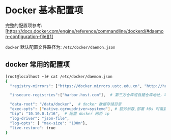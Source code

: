 # Docker 基本配置项


完整的配置项参考: [https://docs.docker.com/engine/reference/commandline/dockerd/#daemon-configuration-file][1]

`docker` 默认配置文件路径为:  `/etc/docker/daemon.json`

## docker 常用的配置项

```bash
[root@localhost ~]# cat /etc/docker/daemon.json
{
  "registry-mirrors": ["https://docker.mirrors.ustc.edu.cn", "http://hub-mirror.c.163.com"], # 镜像加速器

  "insecure-registries":["harbor.host.com"],  # 第三方仓库或自建仓库地址，可以配置为 http

  "data-root": "/data/docker",  # docker 数据存储目录
  "exec-opts": ["native.cgroupdriver=systemd"], # 额外参数,部署 k8s 时需要指定此选项
  "bip": "10.10.0.1/16",  # 配置 docker 网桥 ip
  "log-driver": "json-file",
  "log-opts": { "max-size": "100m"},
  "live-restore": true
}
```

[1]: https://docs.docker.com/engine/reference/commandline/dockerd/#daemon-configuration-file
